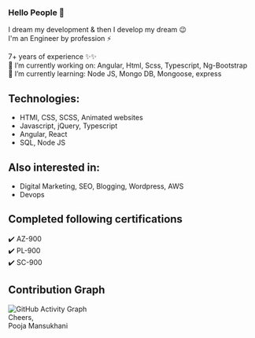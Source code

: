 ### Hello People 👋
I dream my development & then I develop my dream :wink: </br>
I'm an Engineer by profession ⚡ </br>

7+ years of experience :sparkles::sparkles:</br>
🔭 I’m currently working on: Angular, Html, Scss, Typescript, Ng-Bootstrap
</br>
🔭 I’m currently learning: Node JS, Mongo DB, Mongoose, express
## Technologies:
<ul>
  <li>HTMl, CSS, SCSS, Animated websites</li>
  <li>Javascript, jQuery, Typescript</li>
  <li>Angular, React</li>
  <li>SQL, Node JS</li>
</ul>

## Also interested in:
<ul>
  <li>Digital Marketing, SEO, Blogging, Wordpress, AWS</li>
  <li>Devops</li>
</ul>

## Completed following certifications
✔️ AZ-900
</br>
✔️ PL-900
</br>
✔️ SC-900


## Contribution Graph
![GitHub Activity Graph](https://activity-graph.herokuapp.com/graph?username=poojamansukhani&theme=dracula&hide_border=true)
</br>
Cheers,</br>
Pooja Mansukhani 


<!--
**poojamansukhani/poojamansukhani** is a ✨ _special_ ✨ repository because its `README.md` (this file) appears on your GitHub profile.

Here are some ideas to get you started:

- 🔭 I’m currently working on ...
- 🌱 I’m currently learning ...
- 👯 I’m looking to collaborate on ...
- 🤔 I’m looking for help with ...
- 💬 Ask me about ...
- 📫 How to reach me: ...
- 😄 Pronouns: ...
- ⚡ Fun fact: ...
-->
